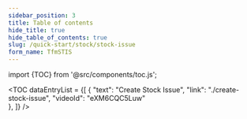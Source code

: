 ```yaml
---
sidebar_position: 3
title: Table of contents
hide_title: true
hide_table_of_contents: true 
slug: /quick-start/stock/stock-issue 
form_name: TfmSTIS
---
```


import {TOC} from '@src/components/toc.js';

<TOC
dataEntryList = {[
{
  "text": "Create Stock Issue", 
  "link": "./create-stock-issue",
  "videoId": "eXM6CQC5Luw"  
},
]}
/>
